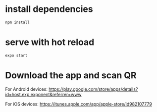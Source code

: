 # install dependencies
```bash
npm install
```
# serve with hot reload 
```bash
expo start
```

# Download the app and scan QR
For Android devices:
https://play.google.com/store/apps/details?id=host.exp.exponent&referrer=www

For iOS devices:
https://itunes.apple.com/app/apple-store/id982107779
